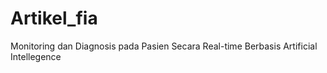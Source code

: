 # Artikel_fia
Monitoring dan Diagnosis pada Pasien Secara Real-time Berbasis Artificial Intellegence
